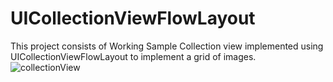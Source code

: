 # UICollectionViewFlowLayout
This project consists of Working Sample Collection view implemented using UICollectionViewFlowLayout to implement a grid of images.
![collectionView](https://github.com/developersreejith/UICollectionViewFlowLayout/assets/138387277/0ed2694e-7480-4044-96a2-37564ad51ebd)

